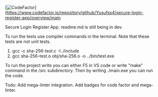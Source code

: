 [![CodeFactor](https://www.codefactor.io/repository/github/Yusufss4/secure-login-register-app/badge/main)](https://www.codefactor.io/repository/github/Yusufss4/secure-login-register-app/overview/main

Secure Login Register App. 
readme.md is still being in dev. 

To run the tests use compiler commands in the terminal. Note that these tests are not unit tests. 
1.  gcc -c sha-256-test.c -I../include
2.  gcc sha-256-test.o obj/sha-256.o -o ../bin/test.exe

To run the project write you can either F5 in VS code or write "make" command in the /src subdirectory. 
Then by writing ./main.exe you can run the code.  

Todo: 
Add mega-linter integration.
Add badges for code factor and mega-linter.